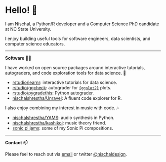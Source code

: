# Hello! :wave:

I am Nischal, a Python/R developer and a Computer Science PhD candidate at NC State University. 

I enjoy building useful tools for software engineers, data scientists, and computer science educators.

---

**Software** :man_technologist: 

I have worked on open source packages around interactive tutorials, autograders, and code exploration tools for data science. :apple:

- [rstudio/learnr](https://github.com/rstudio/learnr): interactive tutorials for data science.
- [rstudio/ggcheck](https://github.com/rstudio/ggcheck): autograder for [`{ggplot2}`](https://ggplot2.tidyverse.org/index.html) plots.
- [rstudio/pygradethis](https://github.com/rstudio/pygradethis): Python autograder.
- [nischalshrestha/Unravel](https://github.com/nischalshrestha/Unravel): A fluent code explorer for R.

I also enjoy combining my interest in music with code. :notes:	

- [nischalshrestha/YAMS](https://github.com/nischalshrestha/YAMS): audio synthesis in Python.
- [nischalshrestha/kashikoi](https://github.com/nischalshrestha/kashikoi): music theory friend.
- [sonic pi jams](https://www.youtube.com/channel/UCuGoH54n9UCn8ez7NjjhyMA/videos): some of my Sonic Pi compositions.

---

**Contact** :mailbox:

Please feel to reach out via [email](mailto:nsrocker92@gmail.com) or twitter [@nischaldesign](https://twitter.com/nischaldesign).
